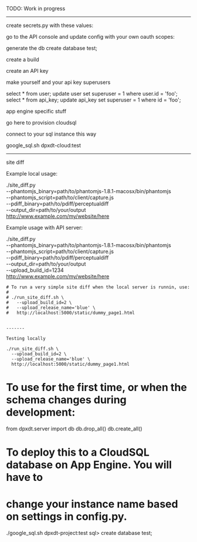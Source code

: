 TODO: Work in progress


------


create secrets.py with these values:

go to the API console and update config with your own oauth scopes:

generate the db
create database test;

create a build

create an API key

make yourself and your api key superusers

select * from user;
update user set superuser = 1 where user.id = 'foo';
select * from api_key;
update api_key set superuser = 1 where id = 'foo';



app engine specific stuff

go here to provision cloudsql

connect to your sql instance this way

google_sql.sh dpxdt-cloud:test


---

site diff


Example local usage:

./site_diff.py \
    --phantomjs_binary=path/to/phantomjs-1.8.1-macosx/bin/phantomjs \
    --phantomjs_script=path/to/client/capture.js \
    --pdiff_binary=path/to/pdiff/perceptualdiff \
    --output_dir=path/to/your/output \
    http://www.example.com/my/website/here


Example usage with API server:

./site_diff.py \
    --phantomjs_binary=path/to/phantomjs-1.8.1-macosx/bin/phantomjs \
    --phantomjs_script=path/to/client/capture.js \
    --pdiff_binary=path/to/pdiff/perceptualdiff \
    --output_dir=path/to/your/output \
    --upload_build_id=1234 \
    http://www.example.com/my/website/here



    # To run a very simple site diff when the local server is runnin, use:
    #
    # ./run_site_diff.sh \
    #   --upload_build_id=2 \
    #   --upload_release_name='blue' \
    #   http://localhost:5000/static/dummy_page1.html


    -------

    Testing locally

    ./run_site_diff.sh \
      --upload_build_id=2 \
      --upload_release_name='blue' \
      http://localhost:5000/static/dummy_page1.html



# To use for the first time, or when the schema changes during development:
from dpxdt.server import db
db.drop_all()
db.create_all()

# To deploy this to a CloudSQL database on App Engine. You will have to
# change your instance name based on settings in config.py.
./google_sql.sh dpxdt-project:test
sql> create database test;
